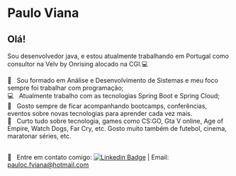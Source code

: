 # Paulo Viana

## Olá!

Sou desenvolvedor java, e estou atualmente trabalhando em Portugal como consultor na Velv by Onrising alocado na CGI.:computer:

:blue_book:  &nbsp; Sou formado em Análise e Desenvolvimento de Sistemas e meu foco sempre foi trabalhar com programação;
<br/> :computer: &nbsp; Atualmente trabalho com as tecnologias Spring Boot e Spring Cloud;
<br/> :rocket: &nbsp; Gosto sempre de ficar acompanhando bootcamps, conferências, eventos sobre novas tecnologias para aprender cada vez mais.
<br/> 💬 &nbsp; Curto tudo sobre tecnologia, games como CS:GO, Gta V online, Age of Empire, Watch Dogs, Far Cry, etc. Gosto muito também de futebol, cinema, maratonar séries, etc.

<br/> :email: &nbsp; Entre em contato comigo: [![Linkedin Badge](https://img.shields.io/badge/-PauloViana-blue?style=flat-square&logo=Linkedin&logoColor=white&linkhttps://www.linkedin.com/in/paulo-viana-0a52a3106)](https://www.linkedin.com/in/paulo-viana-0a52a3106)
| Email: pauloc.fviana@hotmail.com
